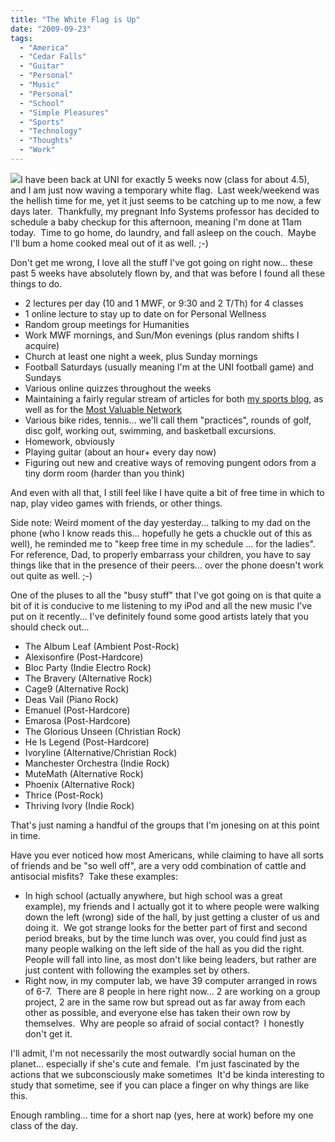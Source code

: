 ```yaml
---
title: "The White Flag is Up"
date: "2009-09-23"
tags:
  - "America"
  - "Cedar Falls"
  - "Guitar"
  - "Personal"
  - "Music"
  - "Personal"
  - "School"
  - "Simple Pleasures"
  - "Sports"
  - "Technology"
  - "Thoughts"
  - "Work"
---
```


![](images/wve-white-flag-260.jpg)I have been back at UNI for exactly 5 weeks now (class for about 4.5), and I am just now waving a temporary white flag.  Last week/weekend was the hellish time for me, yet it just seems to be catching up to me now, a few days later.  Thankfully, my pregnant Info Systems professor has decided to schedule a baby checkup for this afternoon, meaning I'm done at 11am today.  Time to go home, do laundry, and fall asleep on the couch.  Maybe I'll bum a home cooked meal out of it as well. ;-)

Don't get me wrong, I love all the stuff I've got going on right now... these past 5 weeks have absolutely flown by, and that was before I found all these things to do.

- 2 lectures per day (10 and 1 MWF, or 9:30 and 2 T/Th) for 4 classes
- 1 online lecture to stay up to date on for Personal Wellness
- Random group meetings for Humanities
- Work MWF mornings, and Sun/Mon evenings (plus random shifts I acquire)
- Church at least one night a week, plus Sunday mornings
- Football Saturdays (usually meaning I'm at the UNI football game) and Sundays
- Various online quizzes throughout the weeks
- Maintaining a fairly regular stream of articles for both [my sports blog](http://wordstoplayby.wordpress.com), as well as for the [Most Valuable Network](http://www.mvn.com)
- Various bike rides, tennis... we'll call them "practices", rounds of golf, disc golf, working out, swimming, and basketball excursions.
- Homework, obviously
- Playing guitar (about an hour+ every day now)
- Figuring out new and creative ways of removing pungent odors from a tiny dorm room (harder than you think)

And even with all that, I still feel like I have quite a bit of free time in which to nap, play video games with friends, or other things.

Side note: Weird moment of the day yesterday... talking to my dad on the phone (who I know reads this... hopefully he gets a chuckle out of this as well), he reminded me to "keep free time in my schedule ... for the ladies".  For reference, Dad, to properly embarrass your children, you have to say things like that in the presence of their peers... over the phone doesn't work out quite as well. ;-)

One of the pluses to all the "busy stuff" that I've got going on is that quite a bit of it is conducive to me listening to my iPod and all the new music I've put on it recently... I've definitely found some good artists lately that you should check out...

- The Album Leaf (Ambient Post-Rock)
- Alexisonfire (Post-Hardcore)
- Bloc Party (Indie Electro Rock)
- The Bravery (Alternative Rock)
- Cage9 (Alternative Rock)
- Deas Vail (Piano Rock)
- Emanuel (Post-Hardcore)
- Emarosa (Post-Hardcore)
- The Glorious Unseen (Christian Rock)
- He Is Legend (Post-Hardcore)
- Ivoryline (Alternative/Christian Rock)
- Manchester Orchestra (Indie Rock)
- MuteMath (Alternative Rock)
- Phoenix (Alternative Rock)
- Thrice (Post-Rock)
- Thriving Ivory (Indie Rock)

That's just naming a handful of the groups that I'm jonesing on at this point in time.

Have you ever noticed how most Americans, while claiming to have all sorts of friends and be "so well off", are a very odd combination of cattle and antisocial misfits?  Take these examples:

- In high school (actually anywhere, but high school was a great example), my friends and I actually got it to where people were walking down the left (wrong) side of the hall, by just getting a cluster of us and doing it.  We got strange looks for the better part of first and second period breaks, but by the time lunch was over, you could find just as many people walking on the left side of the hall as you did the right.  People will fall into line, as most don't like being leaders, but rather are just content with following the examples set by others.
- Right now, in my computer lab, we have 39 computer arranged in rows of 6-7.  There are 8 people in here right now... 2 are working on a group project, 2 are in the same row but spread out as far away from each other as possible, and everyone else has taken their own row by themselves.  Why are people so afraid of social contact?  I honestly don't get it.

I'll admit, I'm not necessarily the most outwardly social human on the planet... especially if she's cute and female.  I'm just fascinated by the actions that we subconsciously make sometimes  It'd be kinda interesting to study that sometime, see if you can place a finger on why things are like this.

Enough rambling... time for a short nap (yes, here at work) before my one class of the day.
